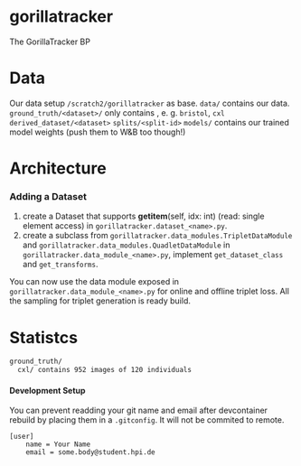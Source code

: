# gorillatracker
The GorillaTracker BP


# Data
Our data setup `/scratch2/gorillatracker` as base.
`data/` contains our data.
    `ground_truth/<dataset>/` only contains , e. g. `bristol`, `cxl` 
    `derived_dataset/<dataset>`
    `splits/<split-id>`
`models/` contains our trained model weights (push them to W&B too though!)

# Architecture
### Adding a Dataset
1. create a Dataset that supports __getitem__(self, idx: int) (read: single element access) in `gorillatracker.dataset_<name>.py`. 
2. create a subclass from `gorillatracker.data_modules.TripletDataModule` and `gorillatracker.data_modules.QuadletDataModule` in `gorillatracker.data_module_<name>.py`, implement `get_dataset_class` and `get_transforms`.

You can now use the data module exposed in `gorillatracker.data_module_<name>.py` for online and offline triplet loss. All the sampling for triplet generation is ready build. 

# Statistcs

```bash
ground_truth/ 
  cxl/ contains 952 images of 120 individuals  
```


#### Development Setup
You can prevent readding your git name and email after devcontainer rebuild by 
placing them in a `.gitconfig`. It will not be commited to remote.

```
[user]
    name = Your Name
    email = some.body@student.hpi.de
``` 